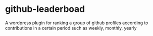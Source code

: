 # github-leaderboad
A wordpress plugin for ranking a group of github profiles according to contributions in a certain period such as weekly, monthly, yearly
